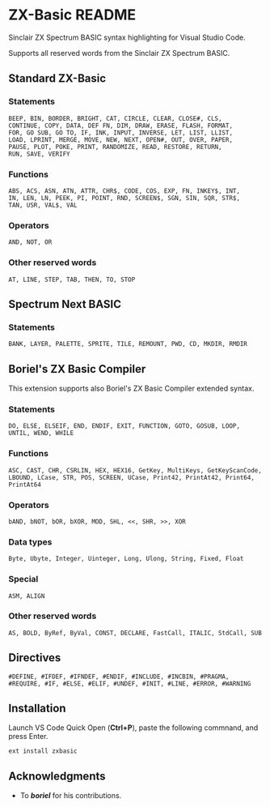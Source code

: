 # ZX-Basic README

Sinclair ZX Spectrum BASIC syntax highlighting for Visual Studio Code.

Supports all reserved words from the Sinclair ZX Spectrum BASIC.

## Standard ZX-Basic

### Statements

```text
BEEP, BIN, BORDER, BRIGHT, CAT, CIRCLE, CLEAR, CLOSE#, CLS,
CONTINUE, COPY, DATA, DEF FN, DIM, DRAW, ERASE, FLASH, FORMAT,
FOR, GO SUB, GO TO, IF, INK, INPUT, INVERSE, LET, LIST, LLIST,
LOAD, LPRINT, MERGE, MOVE, NEW, NEXT, OPEN#, OUT, OVER, PAPER,
PAUSE, PLOT, POKE, PRINT, RANDOMIZE, READ, RESTORE, RETURN,
RUN, SAVE, VERIFY
```

### Functions

```text
ABS, ACS, ASN, ATN, ATTR, CHR$, CODE, COS, EXP, FN, INKEY$, INT,
IN, LEN, LN, PEEK, PI, POINT, RND, SCREEN$, SGN, SIN, SQR, STR$,
TAN, USR, VAL$, VAL
```

### Operators

```text
AND, NOT, OR
```

### Other reserved words

```text
AT, LINE, STEP, TAB, THEN, TO, STOP
```

## Spectrum Next BASIC

### Statements

```text
BANK, LAYER, PALETTE, SPRITE, TILE, REMOUNT, PWD, CD, MKDIR, RMDIR
```

## Boriel's ZX Basic Compiler

This extension supports also Boriel's ZX Basic Compiler extended syntax.

### Statements

```text
DO, ELSE, ELSEIF, END, ENDIF, EXIT, FUNCTION, GOTO, GOSUB, LOOP, UNTIL, WEND, WHILE
```

### Functions

```text
ASC, CAST, CHR, CSRLIN, HEX, HEX16, GetKey, MultiKeys, GetKeyScanCode,
LBOUND, LCase, STR, POS, SCREEN, UCase, Print42, PrintAt42, Print64, PrintAt64
```

### Operators

```text
bAND, bNOT, bOR, bXOR, MOD, SHL, <<, SHR, >>, XOR
```

### Data types

```text
Byte, Ubyte, Integer, Uinteger, Long, Ulong, String, Fixed, Float
```

### Special

```text
ASM, ALIGN
```

### Other reserved words

```text
AS, BOLD, ByRef, ByVal, CONST, DECLARE, FastCall, ITALIC, StdCall, SUB
```

## Directives

```text
#DEFINE, #IFDEF, #IFNDEF, #ENDIF, #INCLUDE, #INCBIN, #PRAGMA, #REQUIRE, #IF, #ELSE, #ELIF, #UNDEF, #INIT, #LINE, #ERROR, #WARNING
```

## Installation

Launch VS Code Quick Open (**Ctrl+P**), paste the following commnand, and press Enter.

```vscode
ext install zxbasic
```

## Acknowledgments

- To ***boriel*** for his contributions.

